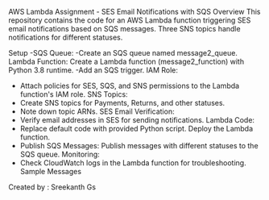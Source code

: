 

AWS Lambda Assignment - SES Email Notifications with SQS
Overview
This repository contains the code for an AWS Lambda function triggering SES email notifications based on SQS messages.
 Three SNS topics handle notifications for different statuses.

Setup
-SQS Queue:
-Create an SQS queue named message2_queue.
Lambda Function:
Create a Lambda function (message2_function) with Python 3.8 runtime.
-Add an SQS trigger.
IAM Role:
- Attach policies for SES, SQS, and SNS permissions to the Lambda function's IAM role.
SNS Topics:
- Create SNS topics for Payments, Returns, and other statuses.
- Note down topic ARNs.
SES Email Verification:
- Verify email addresses in SES for sending notifications.
Lambda Code:
- Replace default code with provided Python script.
Deploy the Lambda function.
- Publish SQS Messages:
Publish messages with different statuses to the SQS queue.
Monitoring:
- Check CloudWatch logs in the Lambda function for troubleshooting.
Sample Messages

Created by : Sreekanth Gs
